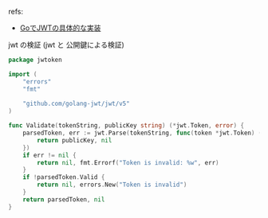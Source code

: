 

refs: 
-  [GoでJWTの具体的な実装](https://christina04.hatenablog.com/entry/2017/04/15/042646)

jwt の検証 (jwt と 公開鍵による検証)
```go
package jwtoken

import (
    "errors"
    "fmt"
  
    "github.com/golang-jwt/jwt/v5"
)

func Validate(tokenString, publicKey string) (*jwt.Token, error) {
    parsedToken, err := jwt.Parse(tokenString, func(token *jwt.Token) (interface{}, error) {
        return publicKey, nil
    })
    if err != nil {
        return nil, fmt.Errorf("Token is invalid: %w", err)
    }
    if !parsedToken.Valid {
        return nil, errors.New("Token is invalid")
    }
    return parsedToken, nil
}
```